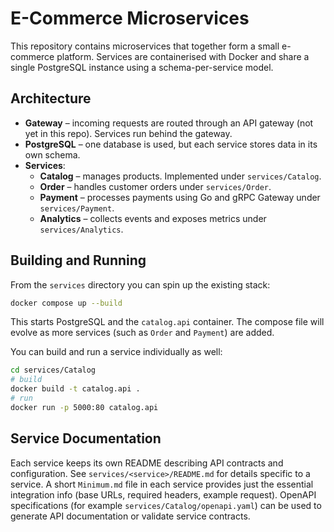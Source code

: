 # E-Commerce Microservices

This repository contains microservices that together form a small e-commerce platform. Services are containerised with Docker and share a single PostgreSQL instance using a schema-per-service model.

## Architecture

- **Gateway** – incoming requests are routed through an API gateway (not yet in this repo). Services run behind the gateway.
- **PostgreSQL** – one database is used, but each service stores data in its own schema.
- **Services**:
  - **Catalog** – manages products. Implemented under `services/Catalog`.
  - **Order** – handles customer orders under `services/Order`.
  - **Payment** – processes payments using Go and gRPC Gateway under `services/Payment`.
  - **Analytics** – collects events and exposes metrics under `services/Analytics`.

## Building and Running

From the `services` directory you can spin up the existing stack:

```bash
docker compose up --build
```

This starts PostgreSQL and the `catalog.api` container. The compose file will evolve as more services (such as `Order` and `Payment`) are added.

You can build and run a service individually as well:

```bash
cd services/Catalog
# build
docker build -t catalog.api .
# run
docker run -p 5000:80 catalog.api
```

## Service Documentation

Each service keeps its own README describing API contracts and configuration. See `services/<service>/README.md` for details specific to a service. A short `Minimum.md` file in each service provides just the essential integration info (base URLs, required headers, example request).
OpenAPI specifications (for example `services/Catalog/openapi.yaml`) can be used to generate API documentation or validate service contracts.
